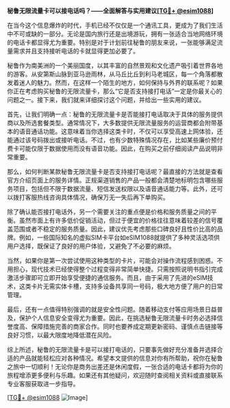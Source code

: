 **秘鲁无限流量卡可以接电话吗？——全面解答与实用建议[[TG💪+ @esim1088](https://t.me/s/esim1088)]**

在当今这个信息爆炸的时代，手机已经不仅仅是一个通讯工具，更成为了我们生活中不可或缺的一部分。无论是国内旅行还是出境游玩，拥有一张适合当地网络环境的电话卡都显得尤为重要。特别是对于计划前往秘鲁的朋友来说，一张能够满足流量需求并且支持接听电话的卡就显得更加必要了。

秘鲁作为南美洲的一个美丽国度，以其丰富的自然景观和文化遗产吸引着世界各地的游客。从安第斯山脉到亚马逊雨林，从马丘比丘到利马老城区，每一个角落都散发着迷人的魅力。然而，在这样一个陌生的地方，如何保持与外界的联系呢？如果你正在考虑购买秘鲁的无限流量卡，那么“它是否支持接打电话”一定是你最关心的问题之一。接下来，我们就来详细探讨这个问题，并给出一些实用的建议。

首先，让我们明确一点：秘鲁的无限流量卡是否能接打电话取决于具体的服务提供商以及所选套餐类型。通常情况下，大多数提供无限流量服务的运营商都会附带基本的语音通话功能。这意味着当你选择这类卡时，不仅可以享受高速上网体验，还能通过该号码拨出或接听电话。不过，也有少数特殊情况存在，比如某些廉价预付费卡可能仅限于数据使用而没有语音功能。因此，在购买之前仔细阅读产品说明非常重要。

那么，如何判断某款秘鲁无限流量卡是否支持接打电话呢？最直接的方法就是查看官方介绍页面上的服务详情。正规渠道销售的产品一般都会清楚地标明包含哪些服务项目，包括但不限于数据流量、短信发送权限以及语音通话能力等。此外，还可以拨打客服热线咨询具体情况，确保万无一失后再下单购买。

除了确认能否接打电话外，另一个需要关注的重点便是价格和服务质量之间的平衡。虽然市面上有许多低价促销活动，但过于便宜的价格往往意味着较差的信号覆盖范围或者不稳定的服务质量。因此，建议优先考虑那些口碑良好且性价比高的品牌。例如，一些国际知名的虚拟SIM卡平台如eSIM1088就提供了多种灵活选项供用户选择，既保证了良好的用户体验，又避免了不必要的麻烦。

当然，如果你是第一次尝试使用这种类型的卡片，可能会对操作流程感到困惑。不用担心，现代技术已经使得整个过程变得非常简单快捷。只需按照说明书指引完成激活步骤即可立即开始享受便捷的通信服务。而且，由于采用了先进的eSIM技术，这类卡片无需实体卡槽，支持多设备共享同一号码，极大地方便了用户的日常管理。

最后，还有一点值得特别强调的就是安全性问题。随着移动支付等应用场景日益普及，保护个人信息安全变得尤为重要。因此，在挑选秘鲁无限流量卡时务必选择信誉度高、保障措施完善的商家合作。同时也要养成定期更新密码、谨慎点击链接等良好习惯，以最大限度地降低潜在风险。

综上所述，秘鲁的无限流量卡是可以接打电话的，只要事先做好充分准备并选择合适的产品就能轻松应对各种情况。希望本文提供的信息对你有所帮助，祝你在秘鲁之旅中一切顺利！无论你是商务出差还是休闲度假，一张合适的电话卡都将为你的旅程增添更多便利与乐趣。如果还有其他疑问，欢迎随时查阅相关资料或直接联系专业客服获取进一步指导。

[[TG💪+ @esim1088](https://t.me/s/esim1088) ![Image](https://i.postimg.cc/4NQfJmqS/Snipaste-2025-05-13-00-14-12.png)]